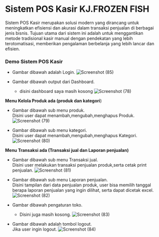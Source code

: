 # Sistem POS Kasir KJ.FROZEN FISH
Sistem POS Kasir merupakan solusi modern yang dirancang untuk meningkatkan efisiensi dan akurasi dalam transaksi penjualan di berbagai jenis bisnis. Tujuan utama dari sistem ini adalah untuk menggantikan metode tradisional kasir manual dengan pendekatan yang lebih terotomatisasi, memberikan pengalaman berbelanja yang lebih lancar dan efisien.</br>

### Demo Sistem POS Kasir

- Gambar dibawah adalah Login.
![Screenshot (85)](https://github.com/ferdycuy/rpl_project/assets/115714443/2c484201-176c-4001-be5e-ca10a568ceb4)


- Gambar dibawah output dari Dashboard.</br>
  - disini dashboard saya masih kosong
![Screenshot (78)](https://github.com/ferdycuy/rpl_project/assets/115714443/808e7877-c6e2-49a6-b171-64ca4d1034a0)


**Menu Kelola Produk ada (produk dan kategori**)
- Gambar dibawah sub menu produk.</br>
  Disini user dapat menambah,mengubah,menghapus Produk.
![Screenshot (79)](https://github.com/ferdycuy/rpl_project/assets/115714443/33032c68-5238-40c4-836b-2e566efeaa9f)

- Gambar dibawah sub menu kategori.</br>
  Disini user dapat menambah,mengubah,menghapus Kategori.
![Screenshot (80)](https://github.com/ferdycuy/rpl_project/assets/115714443/fa349738-9981-44e0-ac58-20a6217540a7)

**Menu Transaksi ada (Transaksi jual dan Laporan penjualan)**
- Gambar dibawah sub menu Transaksi jual.</br>
  Disini user melakukan transaksi penjualan produk,serta cetak print penjualan.
![Screenshot (81)](https://github.com/ferdycuy/rpl_project/assets/115714443/5b608698-8150-4f5b-8a52-7740cb96ccef)

- Gambar dibawah sub menu Laporan penjualan.</br>
  Disini tampilan dari data penjualan produk, user bisa memilih tanggal berapa laporan penjualan yang ingin dilihat, serta dapat dicetak excel.
![Screenshot (82)](https://github.com/ferdycuy/rpl_project/assets/115714443/174af9b7-48ed-4792-8361-669ca6578f9a)

- Gambar dibawah pengaturan toko.</br>
  - Disini juga masih kosong.
![Screenshot (83)](https://github.com/ferdycuy/rpl_project/assets/115714443/43668606-a4a1-4da4-b79a-312d821b649e)

- Gambar dibawah adalah tombol logout.</br>
  Jika user ingin logout.
![Screenshot (84)](https://github.com/ferdycuy/rpl_project/assets/115714443/5031ce58-7d12-42d0-a545-0f87b3cf797d)





